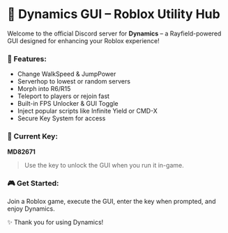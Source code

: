 # 🚀 Dynamics GUI – Roblox Utility Hub

Welcome to the official Discord server for **Dynamics** – a Rayfield-powered GUI designed for enhancing your Roblox experience!

### 🔧 Features:
- Change WalkSpeed & JumpPower
- Serverhop to lowest or random servers
- Morph into R6/R15
- Teleport to players or rejoin fast
- Built-in FPS Unlocker & GUI Toggle
- Inject popular scripts like Infinite Yield or CMD-X
- Secure Key System for access

### 🔑 Current Key:
**MD82671**

> Use the key to unlock the GUI when you run it in-game.

### 🎮 Get Started:
Join a Roblox game, execute the GUI, enter the key when prompted, and enjoy Dynamics.

✨ Thank you for using Dynamics!
